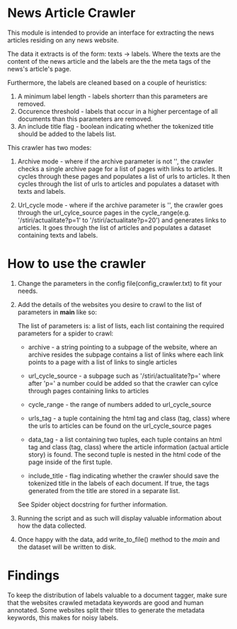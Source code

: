 # News Article Crawler
This module is intended to provide an interface for extracting the news articles residing on any news website.

The data it extracts is of the form: texts -> labels. Where the texts are the content of the news article and the labels are the the meta tags of the news's article's page.

Furthermore, the labels are cleaned based on a couple of heuristics: 
1. A minimum label length - labels shorterr than this parameters are removed.
2. Occurence threshold    - labels that occur in a higher percentage of all documents than this parameters are removed.
3. An include title flag  - boolean indicating whether the tokenized title should be added to the labels list.

This crawler has two modes:
  1. Archive mode - where if the archive parameter is not '', the crawler checks a single archive page for
                 a list of pages with links to articles. It cycles through these pages and populates 
                 a list of urls to articles. It then cycles through the list of urls to articles and
                 populates a dataset with texts and labels.

  2. Url_cycle mode - where if the archive parameter is '', the crawler goes through the url_cylce_source 
                   pages in the cycle_range(e.g. '/stiri/actualitate?p=1' to '/stiri/actualitate?p=20')
                   and generates links to articles. It goes through the list of articles and populates 
                   a dataset containing texts and labels.
# How to use the crawler

1. Change the parameters in the config file(config_crawler.txt) to fit your needs.

2. Add the details of the websites you desire to crawl to the list of parameters in __main__ like so:

    The list of parameters is: 
    a list of lists, each list containing the required parameters for a spider to crawl:
    
    * archive - a string pointing to a subpage of the website, where an archive resides
               the subpage contains a list of links where each link points to a page with a 
               list of links to single articles

    * url_cycle_source - a subpage such as '/stiri/actualitate?p=' where after 'p=' a number
                        could be added so that the crawler can cylce through pages containing
                        links to articles

    * cycle_range - the range of numbers added to url_cycle_source

    * urls_tag - a tuple containing the html tag and class (tag, class) where the urls to articles
                can be found on the url_cycle_source pages

    * data_tag - a list containing two tuples, each tuple contains an html tag and class (tag, class)
                where the article information (actual article story) is found. The second tuple 
                is nested in the html code of the page inside of the first tuple.

    * include_title - flag indicating whether the crawler should save the tokenized title in the labels
                    of each document. If true, the tags generated from the title are stored in a 
                    separate list.

    See Spider object docstring for further information.

3. Running the script and as such will display valuable information about how the data collected. 

4. Once happy with the data, add write_to_file() method to the _main_ and the dataset will be written to disk.

# Findings

To keep the distribution of labels valuable to a document tagger, make sure that the websites crawled metadata keywords are good and human annotated.
Some websites split their titles to generate the metadata keywords, this makes for noisy labels.
